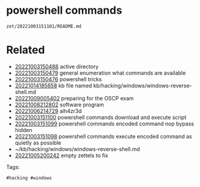 # powershell commands

` zet/20221003151101/README.md `

# Related

- [20221003150488](/zet/20221003150488/README.md) active directory
- [20221003150479](/zet/20221003150479/README.md) general enumeration what commands are available
- [20221003150476](/zet/20221003150476/README.md) powershell tricks
- [20221014185658](/zet/20221014185658/README.md) kb file named kb/hacking/windows/windows-reverse-shell.md
- [20221009005402](/zet/20221009005402/README.md) preparing for the OSCP exam
- [20221008212802](/zet/20221008212802/README.md) software program
- [20221006214729](/zet/20221006214729/README.md) alh4zr3d
- [20221003151100](/zet/20221003151100/README.md) powershell commands download and execute script
- [20221003151099](/zet/20221003151099/README.md) powershell commands encoded command nop bypass hidden
- [20221003151098](/zet/20221003151098/README.md) powershell commands execute encoded command as quietly as possible
- ~/kb/hacking/windows/windows-reverse-shell.md
- [20221005200242](/zet/20221005200242/README.md) empty zettels to fix

Tags:

    #hacking #windows
